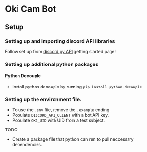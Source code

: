# Oki Cam Bot
## Setup
### Setting up and importing discord API libraries
Follow set up from [discord py API](https://discordpy.readthedocs.io/en/stable/) getting started page!

### Setting up additional python packages
#### Python Decouple
* Install python decouple by running `pip install python-decouple`

### Setting up the environment file.
* To use the `.env` file, remove the `.example` ending. 
* Populate `DISCORD_API_CLIENT` with a bot API key. 
* Populate `OKI_UID` with UID from a test subject.

TODO:
* Create a package file that python can run to pull neccessary dependencies.

